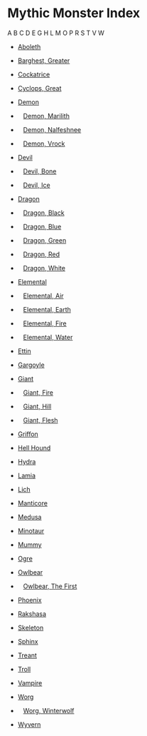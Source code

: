 # Mythic Monster Index

A B C D E G H L M O P R S T V W

- [Aboleth](/pathfinderRPG/prd/mythicAdventures/mythicMonsters/aboleth.html)

- [Barghest, Greater](/pathfinderRPG/prd/mythicAdventures/mythicMonsters/barghest.html)

- [Cockatrice](/pathfinderRPG/prd/mythicAdventures/mythicMonsters/cockatrice.html)
- [Cyclops, Great](/pathfinderRPG/prd/mythicAdventures/mythicMonsters/cyclops.html)

- [Demon](/pathfinderRPG/prd/mythicAdventures/mythicMonsters/demons.html)
-    [Demon, Marilith](/pathfinderRPG/prd/mythicAdventures/mythicMonsters/demons.html#_demon-marilith)
-    [Demon, Nalfeshnee](/pathfinderRPG/prd/mythicAdventures/mythicMonsters/demons.html#_demon-nalfeshnee)
-    [Demon, Vrock](/pathfinderRPG/prd/mythicAdventures/mythicMonsters/demons.html#_demon-vrock)
- [Devil](/pathfinderRPG/prd/mythicAdventures/mythicMonsters/devils.html)
-    [Devil, Bone](/pathfinderRPG/prd/mythicAdventures/mythicMonsters/devils.html#_devil-bone)
-    [Devil, Ice](/pathfinderRPG/prd/mythicAdventures/mythicMonsters/devils.html#_devil-ice)
- [Dragon](/pathfinderRPG/prd/mythicAdventures/mythicMonsters/dragons.html)
-    [Dragon, Black](/pathfinderRPG/prd/mythicAdventures/mythicMonsters/dragons.html#_dragon-black)
-    [Dragon, Blue](/pathfinderRPG/prd/mythicAdventures/mythicMonsters/dragons.html#_dragon-blue)
-    [Dragon, Green](/pathfinderRPG/prd/mythicAdventures/mythicMonsters/dragons.html#_dragon-green)
-    [Dragon, Red](/pathfinderRPG/prd/mythicAdventures/mythicMonsters/dragons.html#_dragon-red)
-    [Dragon, White](/pathfinderRPG/prd/mythicAdventures/mythicMonsters/dragons.html#_dragon-white)

- [Elemental](/pathfinderRPG/prd/mythicAdventures/mythicMonsters/elementals.html)
-    [Elemental, Air](/pathfinderRPG/prd/mythicAdventures/mythicMonsters/elementals.html#_elemental-air)
-    [Elemental, Earth](/pathfinderRPG/prd/mythicAdventures/mythicMonsters/elementals.html#_elemental-earth)
-    [Elemental, Fire](/pathfinderRPG/prd/mythicAdventures/mythicMonsters/elementals.html#_elemental-fire)
-    [Elemental, Water](/pathfinderRPG/prd/mythicAdventures/mythicMonsters/elementals.html#_elemental-water)
- [Ettin](/pathfinderRPG/prd/mythicAdventures/mythicMonsters/ettin.html)

- [Gargoyle](/pathfinderRPG/prd/mythicAdventures/mythicMonsters/gargoyle.html)
- [Giant](/pathfinderRPG/prd/mythicAdventures/mythicMonsters/giants.html)
-    [Giant, Fire](/pathfinderRPG/prd/mythicAdventures/mythicMonsters/giants.html#_giant-fire)
-    [Giant, Hill](/pathfinderRPG/prd/mythicAdventures/mythicMonsters/giants.html#_giant-hill)
-    [Giant, Flesh](/pathfinderRPG/prd/mythicAdventures/mythicMonsters/giants.html#_giant-flesh)
- [Griffon](/pathfinderRPG/prd/mythicAdventures/mythicMonsters/griffon.html)

- [Hell Hound](/pathfinderRPG/prd/mythicAdventures/mythicMonsters/hellHound.html)
- [Hydra](/pathfinderRPG/prd/mythicAdventures/mythicMonsters/hydra.html)

- [Lamia](/pathfinderRPG/prd/mythicAdventures/mythicMonsters/lamia.html)
- [Lich](/pathfinderRPG/prd/mythicAdventures/mythicMonsters/lich.html)

- [Manticore](/pathfinderRPG/prd/mythicAdventures/mythicMonsters/manticore.html)
- [Medusa](/pathfinderRPG/prd/mythicAdventures/mythicMonsters/medusa.html)
- [Minotaur](/pathfinderRPG/prd/mythicAdventures/mythicMonsters/minotaur.html)
- [Mummy](/pathfinderRPG/prd/mythicAdventures/mythicMonsters/mummy.html)

- [Ogre](/pathfinderRPG/prd/mythicAdventures/mythicMonsters/ogre.html)
- [Owlbear](/pathfinderRPG/prd/mythicAdventures/mythicMonsters/owlbear.html)
-    [Owlbear, The First](/pathfinderRPG/prd/mythicAdventures/mythicMonsters/owlbear.html#_owlbear-the-first)

- [Phoenix](/pathfinderRPG/prd/mythicAdventures/mythicMonsters/phoenix.html)

- [Rakshasa](/pathfinderRPG/prd/mythicAdventures/mythicMonsters/rakshasa.html)

- [Skeleton](/pathfinderRPG/prd/mythicAdventures/mythicMonsters/skeleton.html)
- [Sphinx](/pathfinderRPG/prd/mythicAdventures/mythicMonsters/sphinx.html)

- [Treant](/pathfinderRPG/prd/mythicAdventures/mythicMonsters/treant.html)
- [Troll](/pathfinderRPG/prd/mythicAdventures/mythicMonsters/troll.html)

- [Vampire](/pathfinderRPG/prd/mythicAdventures/mythicMonsters/vampire.html)

- [Worg](/pathfinderRPG/prd/mythicAdventures/mythicMonsters/worg.html)
-    [Worg, Winterwolf](/pathfinderRPG/prd/mythicAdventures/mythicMonsters/worg.html#_worg-winterwolf)
- [Wyvern](/pathfinderRPG/prd/mythicAdventures/mythicMonsters/wyvern.html)

